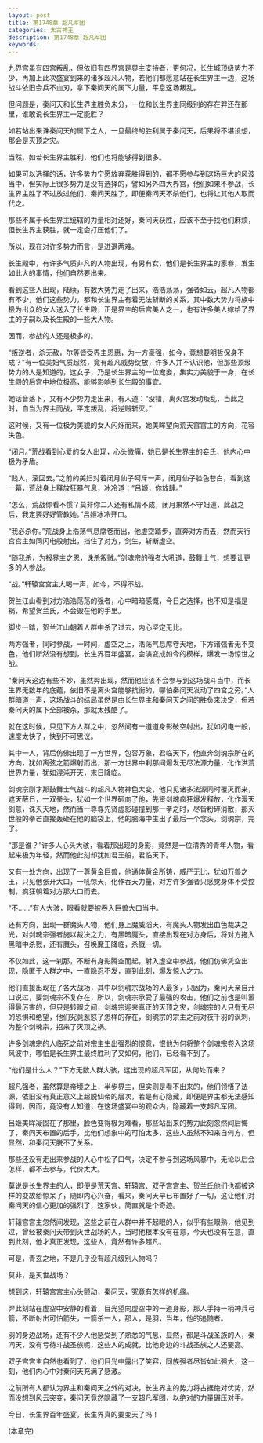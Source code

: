 ```yaml
---
layout: post
title: 第1748章 超凡军团
categories: 太古神王
description: 第1748章 超凡军团
keywords:
---
```


九界宫虽有四宫叛乱，但依旧有四界宫是界主支持者，更何况，长生城顶级势力不少，再加上此次盛宴到来的诸多超凡人物，若他们都愿意站在长生界主一边，这场战斗依旧会兵不血刃，拿下秦问天的属下力量，平息这场叛乱。

但问题是，秦问天和长生界主胜负未分，一位和长生界主同级别的存在羿还在那里，谁敢说长生界主一定能胜？

如若站出来诛秦问天的属下之人，一旦最终的胜利属于秦问天，后果将不堪设想，那会是灭顶之灾。

当然，如若长生界主胜利，他们也将能够得到很多。

如果可以选择的话，许多势力宁愿放弃获胜得到的，都不愿参与到这场巨大的风波当中，但实际上很多势力是没有选择的，譬如另外四大界宫，他们如果不参战，长生界主胜了不过放过他们，秦问天胜了，即便秦问天不杀他们，也将让其他人取而代之。

那些不属于长生界主统辖的力量相对还好，秦问天获胜，应该不至于找他们麻烦，但长生界主获胜，就一定会打压他们了。

所以，现在对许多势力而言，是进退两难。

长生殿中，有许多气质非凡的人物出现，有男有女，他们是长生界主的家眷，发生如此大的事情，他们自然要出来。

看到这些人出现，陆续，有数大势力走了出来，浩浩荡荡，强者如云，超凡人物都有不少，他们这些势力，都和长生界主有着无法斩断的关系，其中数大势力将族中极为出众的女人送入了长生殿，正是界主的后宫美人之一，也有许多美人嫁给了界主的子嗣以及长生殿的一些大人物。

因而，参战的人还是极多的。

“叛逆者，杀无赦，尔等皆受界主恩惠，为一方豪强，如今，竟想要明哲保身不成？”有一位美妇气质超然，竟有超凡威势绽放，许多人并不认识他，但那些顶级势力的人是知道的，这女子，乃是长生界主的一位宠妾，集实力美貌于一身，在长生殿的后宫中地位极高，能够影响到长生殿的事宜。

她话音落下，又有不少势力走出来，有人道：“没错，离火宫发动叛乱，当此之时，自当为界主而战，平定叛乱，将逆贼斩灭。”

这时候，又有一位极为美貌的女人闪烁而来，她美眸望向荒天宫宫主的方向，花容失色。

“闭月。”荒战看到心爱的女人出现，心头微痛，她已是长生界主的妾氏，他内心中极为矛盾。

“贱人，滚回去。”之前的美妇对着闭月仙子呵斥一声，闭月仙子脸色苍白，看到这一幕，荒战身上释放狂暴气息，冰冷道：“吕姬，你放肆。”

“怎么，荒战你看不惯？莫非你二人还有私情不成，闭月果然不守妇道，此战之后，我定要好好管教她。”吕姬冰冷开口。

“我必杀你。”荒战身上浩荡气息席卷而出，他虚空踏步，直奔对方而去，然而天行宫宫主如同闪电般射出，挡住了对方，剑生，斩断虚空。

“随我杀，为报界主之恩，诛杀叛贼。”剑魂宗的强者大吼道，鼓舞士气，想要让更多的人参战。

“战。”轩辕宫宫主大喝一声，如今，不得不战。

贺兰江山看到对方浩浩荡荡的强者，心中暗暗感慨，今日之选择，也不知是福是祸，希望贺兰氏，不会毁在他的手里。

脚步一踏，贺兰江山朝着人群中杀了过去，内心坚定无比。

两方强者，同时参战，一时间，虚空之上，浩荡气息席卷天地，下方诸强者无不变色，他们断然没有想到，长生界百年盛宴，会演变成如今的模样，爆发一场惊世之战。

“秦问天这边有些不妙，虽然羿出现，然而他应该不会参与到这场战斗当中，而长生界无数年的底蕴，依旧不是离火宫能够抗衡的，哪怕秦问天发动了四宫之旁。”人群暗道一声，这场战斗的结局虽然是由长生界主和秦问天之间的胜负来决定，但若秦问天的属下全部被杀，那就太残酷了。

就在这时候，只见下方人群之中，忽然间有一道道身影破空射出，犹如闪电一般，速度太快了，快到不可思议。

其中一人，背后仿佛出现了一方世界，包容万象，君临天下，他直奔剑魂宗所在的方向，犹如离弦之箭爆射而出，那一方世界中刹那间爆发无尽法源力量，化作洪荒世界力量，犹如混沌开天，末日降临。

剑魂宗刚才那鼓舞士气战斗的超凡人物神色大变，他只见诸多法源同时覆灭而来，遮天蔽日，一双拳头，犹如一个世界砸向了他，先贤剑魂疯狂爆发释放，化作漫天剑意，诛灭天地，然而当一尊尊先贤虚影碰撞到那一拳之时，尽皆粉碎消散，那灭世般的拳芒直接轰砸在他的脑袋上，他的脑海中生出了最后一个念头，剑魂宗，完了。

“那是谁？”许多人心头大骇，看着那出现的身影，竟然是一位清秀的青年人物，看起来极为年轻，然而他此刻却犹如君王般，君临天下。

又有一处方向，出现了一尊黄金巨兽，他通体黄金所铸，威严无比，犹如万兽之王，只见他张开大口，一吼惊天，化作吞天力量，对方许多强者只感觉身体不受控制，疯狂朝着对方那大口而去。

“不……”有人大骇，眼看就要被吞入巨兽大口当中。

还有方向，出现一群魔头人物，他们身上魔威滔天，有魔头人物发出血色裁决之光，对剑魂宗强者施以裁决之力，有黑暗魔头，直接出现在对方身后，将对方拖入黑暗中杀戮，还有魔头，召唤魔王降临，杀戮一切。

不仅如此，这一刹那，不断有身影腾空而起，射入虚空中参战，他们仿佛凭空出现，隐匿于人群之中，一直隐忍不发，直到此刻，爆发惊人之力。

他们直接出现在了各大战场，其中以剑魂宗战场的人最多，只因为，秦问天亲自开口说过，要剑魂宗不复存在，所以，剑魂宗承受了最强的攻击，他们之前也是叫嚣得最厉害的，但只是转眼之间，剑魂宗迎来真正的灭顶之灾，剑魂宗的人只有无尽的恐惧和绝望，他们究竟惹怒了怎样的存在，剑魂宗的宗主之前对夜千羽的讽刺，为整个剑魂宗，招来了灭顶之祸。

许多剑魂宗的人临死之前对宗主生出强烈的恨意，恨他为何将整个剑魂宗卷入这场风波中，哪怕是长生界主最终胜利了又如何，他们，已经看不到了。

“他们是什么人？”下方无数人群大骇，这出现的超凡军团，从何处而来？

超凡强者，虽然算是帝境之上，半步界主，但实则是看不出来的，他们领悟了法源，依旧没有真正意义上超脱仙帝的层次，若是有心隐藏，即便是界主都无法感知得到，因而，竟没有人知道，在这场盛宴中的观众内，隐藏着一支超凡军团。

吕姬美眸凝固在了那里，脸色变得极为难看，那些站出来的势力此刻忽然间后悔了，秦问天布置的后手，比他们想象中的可怕太多，这些人虽然不知来自何方，但显然，和秦问天脱不了关系。

那些还没有走出来参战的人心中松了口气，决定不参与到这场风暴中，无论以后会怎样，都不去参与，代价太大。

莫说是长生界主的人，即便是荒天宫、轩辕宫、双子宫宫主、贺兰氏他们也都被这样的变故给惊呆了，随即内心兴奋，看来，秦问天早已布置好了一切，这让他们对秦问天的信心更加的强烈了，这家伙，简直就是个奇迹。

轩辕宫宫主忽然间发现，这些之前在人群中并不起眼的人，似乎有些眼熟，他见到过，曾经被秦问天带到灭世战场的人，当时他根本没有在意，今天也没有在意，直到此刻，他才真正发现，这些人，竟然有许多超凡。

可是，青玄之地，不是几乎没有超凡级别人物吗？

莫非，是灭世战场？

想到这，轩辕宫宫主心头颤动，秦问天，究竟有怎样的机缘。

羿此刻站在虚空中安静的看着，目光望向虚空中的一道身影，那人手持一柄神兵弓箭，不断射出可怕箭失，一箭杀一人，那人，是羽，当年，他的追随者。

羽的身边战场，还有不少人他感受到了熟悉的气息，显然，都是斗战圣族的人，秦问天，没有亏待斗战圣族呢，这些人的成就，比他身边的斗战圣族之人还要高。

双子宫宫主自然也看到了，他们目光中露出了笑容，同族强者尽皆如此强大，这一刻，他们内心中对秦问天充满了感激。

之前所有人都认为界主和秦问天之外的对决，长生界主的势力将占据绝对优势，然而没想到风云突变，秦问天竟然隐藏了一支超凡军团，以绝对的力量碾压对手。

今日，长生界百年盛宴，长生界真的要变天了吗！



(本章完)
